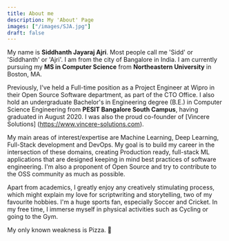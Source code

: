 ```yaml
---
title: About me
description: My 'About' Page
images: ["/images/SJA.jpg"]
draft: false
---
```


My name is **Siddhanth Jayaraj Ajri**. Most people call me 'Sidd' or 'Siddhanth' or 'Ajri'. I am from the city of Bangalore in India. I am currently pursuing my **MS in Computer Science** from **Northeastern University** in Boston, MA.

Previously, I've held a Full-time position as a Project Engineer at Wipro in their Open Source Software department, as part of the CTO Office. I also hold an undergraduate Bachelor's in Engineering degree (B.E.) in Computer Science Engineering from **PESIT Bangalore South Campus**, having graduated in August 2020. I was also the proud co-founder of [Vincere Solutions] (https://www.vincere-solutions.com). 

My main areas of interest/expertise are Machine Learning, Deep Learning, Full-Stack development and DevOps. My goal is to build my career in the intersection of these domains, creating Production ready, full-stack ML applications that are designed keeping in mind best practices of software engineering. I'm also a proponent of Open Source and try to contribute to the OSS community as much as possible. 

Apart from academics, I greatly enjoy any creatively stimulating process, which might explain my love for scriptwriting and storytelling, two of my favourite hobbies. I'm a huge sports fan, especially Soccer and Cricket. In my free time, I immerse myself in physical activities such as Cycling or going to the Gym. 

My only known weakness is Pizza. :pizza: 

